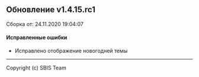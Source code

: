 ## Обновление v1.4.15.rc1

Сборка от: 24.11.2020 19:04:07

#### Исправленные ошибки

* Исправлено отображение новогодней темы

---

Copyright (c) SBIS Team